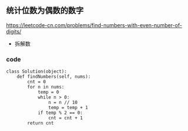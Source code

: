 ## 统计位数为偶数的数字

https://leetcode-cn.com/problems/find-numbers-with-even-number-of-digits/

- 拆解数

### code

```
class Solution(object):
    def findNumbers(self, nums):
        cnt = 0
        for n in nums:
            temp = 0
            while n > 0:
                n = n // 10
                temp = temp + 1
            if temp % 2 == 0:
                cnt = cnt + 1
        return cnt
```